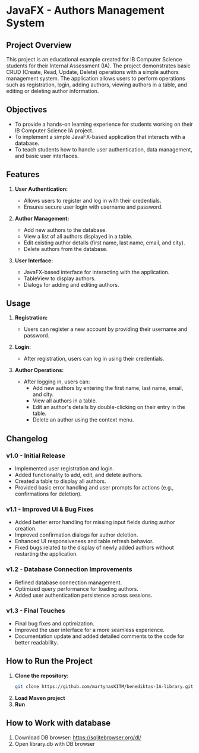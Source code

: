 # JavaFX - Authors Management System

## Project Overview

This project is an educational example created for IB Computer Science students for their Internal Assessment (IA). The project demonstrates basic CRUD (Create, Read, Update, Delete) operations with a simple authors management system. The application allows users to perform operations such as registration, login, adding authors, viewing authors in a table, and editing or deleting author information.

## Objectives

- To provide a hands-on learning experience for students working on their IB Computer Science IA project.
- To implement a simple JavaFX-based application that interacts with a database.
- To teach students how to handle user authentication, data management, and basic user interfaces.

## Features

1. **User Authentication:**
    - Allows users to register and log in with their credentials.
    - Ensures secure user login with username and password.

2. **Author Management:**
    - Add new authors to the database.
    - View a list of all authors displayed in a table.
    - Edit existing author details (first name, last name, email, and city).
    - Delete authors from the database.

3. **User Interface:**
    - JavaFX-based interface for interacting with the application.
    - TableView to display authors.
    - Dialogs for adding and editing authors.

## Usage

1. **Registration:**
    - Users can register a new account by providing their username and password.

2. **Login:**
    - After registration, users can log in using their credentials.

3. **Author Operations:**
    - After logging in, users can:
        - Add new authors by entering the first name, last name, email, and city.
        - View all authors in a table.
        - Edit an author's details by double-clicking on their entry in the table.
        - Delete an author using the context menu.

## Changelog

### v1.0 - Initial Release
- Implemented user registration and login.
- Added functionality to add, edit, and delete authors.
- Created a table to display all authors.
- Provided basic error handling and user prompts for actions (e.g., confirmations for deletion).

### v1.1 - Improved UI & Bug Fixes
- Added better error handling for missing input fields during author creation.
- Improved confirmation dialogs for author deletion.
- Enhanced UI responsiveness and table refresh behavior.
- Fixed bugs related to the display of newly added authors without restarting the application.

### v1.2 - Database Connection Improvements
- Refined database connection management.
- Optimized query performance for loading authors.
- Added user authentication persistence across sessions.

### v1.3 - Final Touches
- Final bug fixes and optimization.
- Improved the user interface for a more seamless experience.
- Documentation update and added detailed comments to the code for better readability.

## How to Run the Project

1. **Clone the repository:**
   ```bash
   git clone https://github.com/martynasKITM/benediktas-IA-library.git
   ```
2. **Load Maven project**
3. **Run**

## How to Work with database
1. Download DB browser:
   https://sqlitebrowser.org/dl/
2. Open library.db with DB browser
